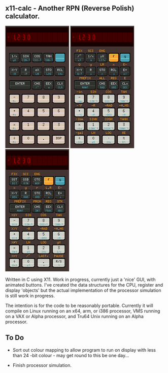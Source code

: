 ## x11-calc - Another RPN (Reverse Polish) calculator.

![HP21](./images/x11-calc-21.png) ![HP32](./images/x11-calc-32.png) ![HP33](./images/x11-calc-33.png)

Written in C using X11. Work in progress, currently just a 'nice' GUI,  with
animated  buttons.  I've created the data structures for the  CPU,  register
and  display  'objects'  but the  actual  implementation  of  the  processor
simulation is still work in progress.

The  intention is for the code to be reasonably portable.  Currently it will
compile on Linux running on an x64, arm, or i386 processor, VMS running on a
VAX or Alpha processor, and Tru64 Unix running on an Alpha processor.

## To Do

* Sort out colour mapping to allow program to run on display with less  than
  24 -bit colour - may get round to this be one day...

* Finish processor simulation.
